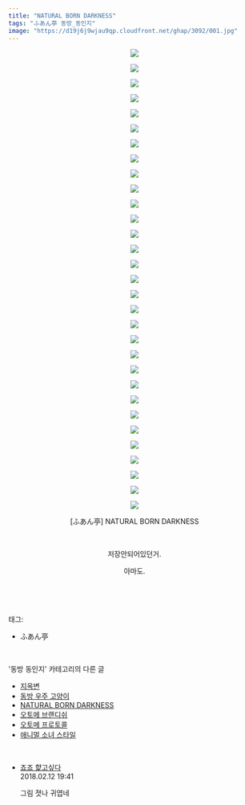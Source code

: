 ```yaml
---
title: "NATURAL BORN DARKNESS"
tags: "ふあん亭 동방_동인지"
image: "https://d19j6j9wjau9qp.cloudfront.net/ghap/3092/001.jpg"
---
```

<div class="article">
<p style="text-align: center; clear: none; float: none;"><img src="{{ site.imgserver8 }}/ghap/3092/001.jpg"/></p>
<p style="text-align: center; clear: none; float: none;"><img src="{{ site.imgserver8 }}/ghap/3092/002.jpg"/></p>
<p style="text-align: center; clear: none; float: none;"><img src="{{ site.imgserver8 }}/ghap/3092/003.jpg"/></p>
<p style="text-align: center; clear: none; float: none;"><img src="{{ site.imgserver8 }}/ghap/3092/004.jpg"/></p>
<p style="text-align: center; clear: none; float: none;"><img src="{{ site.imgserver8 }}/ghap/3092/005.jpg"/></p>
<p style="text-align: center; clear: none; float: none;"><img src="{{ site.imgserver8 }}/ghap/3092/006.jpg"/></p>
<p style="text-align: center; clear: none; float: none;"><img src="{{ site.imgserver8 }}/ghap/3092/007.jpg"/></p>
<p style="text-align: center; clear: none; float: none;"><img src="{{ site.imgserver8 }}/ghap/3092/008.jpg"/></p>
<p style="text-align: center; clear: none; float: none;"><img src="{{ site.imgserver8 }}/ghap/3092/009.jpg"/></p>
<p style="text-align: center; clear: none; float: none;"><img src="{{ site.imgserver8 }}/ghap/3092/010.jpg"/></p>
<p style="text-align: center; clear: none; float: none;"><img src="{{ site.imgserver8 }}/ghap/3092/011.jpg"/></p>
<p style="text-align: center; clear: none; float: none;"><img src="{{ site.imgserver8 }}/ghap/3092/012.jpg"/></p>
<p style="text-align: center; clear: none; float: none;"><img src="{{ site.imgserver8 }}/ghap/3092/013.jpg"/></p>
<p style="text-align: center; clear: none; float: none;"><img src="{{ site.imgserver8 }}/ghap/3092/014.jpg"/></p>
<p style="text-align: center; clear: none; float: none;"><img src="{{ site.imgserver8 }}/ghap/3092/015.jpg"/></p>
<p style="text-align: center; clear: none; float: none;"><img src="{{ site.imgserver8 }}/ghap/3092/016.jpg"/></p>
<p style="text-align: center; clear: none; float: none;"><img src="{{ site.imgserver8 }}/ghap/3092/017.jpg"/></p>
<p style="text-align: center; clear: none; float: none;"><img src="{{ site.imgserver8 }}/ghap/3092/018.jpg"/></p>
<p style="text-align: center; clear: none; float: none;"><img src="{{ site.imgserver8 }}/ghap/3092/019.jpg"/></p>
<p style="text-align: center; clear: none; float: none;"><img src="{{ site.imgserver8 }}/ghap/3092/020.jpg"/></p>
<p style="text-align: center; clear: none; float: none;"><img src="{{ site.imgserver8 }}/ghap/3092/021.jpg"/></p>
<p style="text-align: center; clear: none; float: none;"><img src="{{ site.imgserver8 }}/ghap/3092/022.jpg"/></p>
<p style="text-align: center; clear: none; float: none;"><img src="{{ site.imgserver8 }}/ghap/3092/023.jpg"/></p>
<p style="text-align: center; clear: none; float: none;"><img src="{{ site.imgserver8 }}/ghap/3092/024.jpg"/></p>
<p style="text-align: center; clear: none; float: none;"><img src="{{ site.imgserver8 }}/ghap/3092/025.jpg"/></p>
<p style="text-align: center; clear: none; float: none;"><img src="{{ site.imgserver8 }}/ghap/3092/026.jpg"/></p>
<p style="text-align: center; clear: none; float: none;"><img src="{{ site.imgserver8 }}/ghap/3092/027.jpg"/></p>
<p style="text-align: center; clear: none; float: none;"><img src="{{ site.imgserver8 }}/ghap/3092/028.jpg"/></p>
<p style="text-align: center; clear: none; float: none;"><img src="{{ site.imgserver8 }}/ghap/3092/029.jpg"/></p>
<p style="text-align: center; clear: none; float: none;"><img src="{{ site.imgserver8 }}/ghap/3092/030.jpg"/></p>
<p style="text-align: center; clear: none; float: none;"><img src="{{ site.imgserver8 }}/ghap/3092/031.jpg"/></p>
<p style="text-align: center; clear: none; float: none;">[ふあん亭] NATURAL BORN DARKNESS</p>
<p style="text-align: center; clear: none; float: none;"><br/></p>
<p style="text-align: center; clear: none; float: none;">저장안되어있던거.</p>
<p style="text-align: center; clear: none; float: none;">아마도.</p>
<p><br/></p>
</div><br/>
<div class="tagTrail">
<p>태그: </p>
<ul>
<li>ふあん亭</li>
</ul>
</div><br/>
<div class="another">
<p>'동방 동인지' 카테고리의 다른 글</p>
<ul>
<li><a href="/ghap_3101">지옥변</a></li>
<li><a href="/ghap_3098">동방 우주 고양이</a></li>
<li><a href="/ghap_3092">NATURAL BORN DARKNESS</a></li>
<li><a href="/ghap_3086">오토메 브랜디쉬</a></li>
<li><a href="/ghap_3085">오토메 프로토콜</a></li>
<li><a href="/ghap_3084">애니멀 소녀 스타일</a></li>
</ul>
</div><br/>
<div class="cb_module cb_fluid">
<div class="cb_wrt cb_profile">
<div class="comment">
<ul>
<li class="cb_thumb_off" id="comment15198238">
<div class="cb_comment_area">
<div class="cb_info_area">
<div class="cb_section">
<span class="cb_nick_name"> <a href="http://aaa" onclick="return openLinkInNewWindow(this)">죠죠 햝고싶다</a></span>
</div>
<div class="cb_section">
<span class="cb_date">2018.02.12 19:41 </span>
</div>
</div>
<div class="cb_dsc_comment">
<p class="cb_dsc">
											그림 졋나 귀엽네
										</p>
</div>
</div></li>
</ul>
</div>
</div><!-- commentList close -->
</div><br/>
